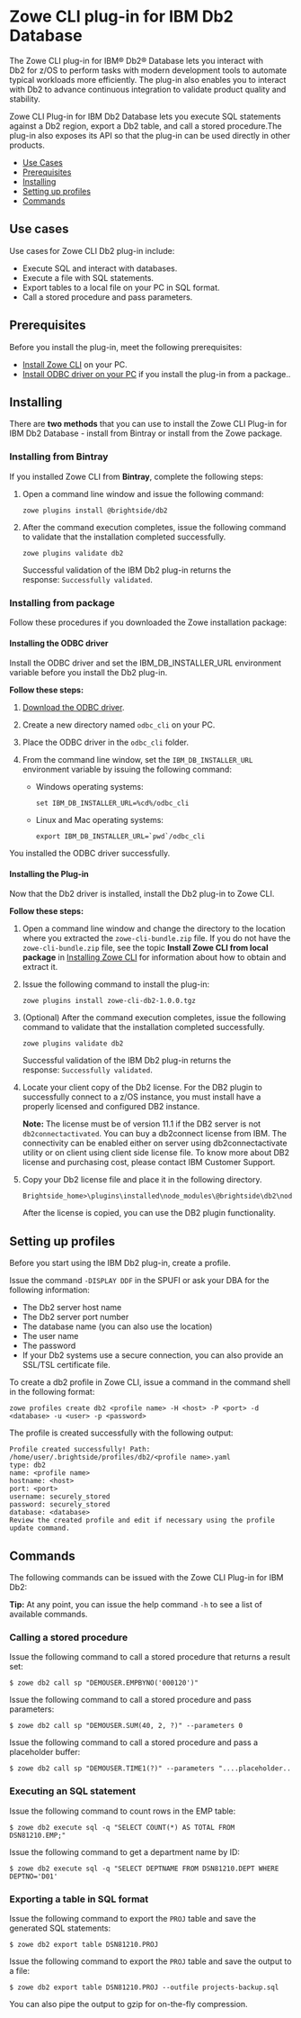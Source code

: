 # Zowe CLI plug-in for IBM Db2 Database
The Zowe CLI plug-in for IBM® Db2® Database lets you interact with Db2 for z/OS to perform tasks with modern development tools to automate typical workloads more efficiently. The plug-in also enables you to interact with Db2 to advance continuous integration to validate product quality and stability.

Zowe CLI Plug-in for IBM Db2 Database lets you execute SQL statements against a Db2 region, export a Db2 table, and call a stored procedure.The plug-in also exposes its API so that the plug-in can be used directly in other products.

  - [Use Cases](#use-cases)
  - [Prerequisites](#prerequisites)
  - [Installing](#installing)
  - [Setting up profiles](#setting-up-profiles)
  - [Commands](#commands)
  
## Use cases

Use cases for Zowe CLI Db2 plug-in include:
  - Execute SQL and interact with databases.
  - Execute a file with SQL statements.
  - Export tables to a local file on your PC in SQL format.
  - Call a stored procedure and pass parameters.

## Prerequisites

Before you install the plug-in, meet the following prerequisites:

  - [Install Zowe CLI](cli-installcli.md) on your PC.
  - [Install ODBC driver on your PC](#installing-the-odbc-driver) if you install the plug-in from a package..

## Installing

There are **two methods** that you can use to install the Zowe CLI Plug-in for IBM Db2 Database - install from Bintray or install from the Zowe package.

### Installing from Bintray

If you installed Zowe CLI from **Bintray**, complete the following steps:

1. Open a command line window and issue the following command:

    ```
    zowe plugins install @brightside/db2 
    ```

2. After the command execution completes, issue the following command to validate that the installation completed successfully.

    ```
    zowe plugins validate db2
    ```

    Successful validation of the IBM Db2 plug-in returns the response: `Successfully validated`.

### Installing from package

Follow these procedures if you downloaded the Zowe installation package:

#### Installing the ODBC driver

Install the ODBC driver and set the IBM_DB_INSTALLER_URL environment variable before you install the Db2 plug-in. 

**Follow these steps:**

1. [Download the ODBC driver](https://github.com/ibmdb/node-ibm_db#-download-clidriver-based-on-your-platform--architecture-from-the-below-ibm-hosted-url).

2. Create a new directory named `odbc_cli` on your PC.

3. Place the ODBC driver in the `odbc_cli` folder.    

4. From the command line window, set the `IBM_DB_INSTALLER_URL` environment variable by issuing the following command:

    - Windows operating systems:

      ```
      set IBM_DB_INSTALLER_URL=%cd%/odbc_cli
      ```
    - Linux and Mac operating systems:

      ```
      export IBM_DB_INSTALLER_URL=`pwd`/odbc_cli
      ```

You installed the ODBC driver successfully.

#### Installing the Plug-in

Now that the Db2 driver is installed, install the Db2 plug-in to Zowe CLI. 

**Follow these steps:**

1. Open a command line window and change the directory to the location where you extracted the `zowe-cli-bundle.zip` file. If you do not have the `zowe-cli-bundle.zip` file, see the topic **Install Zowe CLI from local package** in [Installing Zowe CLI](cli-installcli.md) for information about how to obtain and extract it.

3. Issue the following command to install the plug-in:
    ```
    zowe plugins install zowe-cli-db2-1.0.0.tgz
    ```
4. (Optional) After the command execution completes, issue the following command to validate that the installation completed successfully.

    ```
    zowe plugins validate db2
    ```

    Successful validation of the IBM Db2 plug-in returns the response: `Successfully validated`.

5. Locate your client copy of the Db2 license. For the DB2 plugin to successfully connect to a z/OS instance, you must install have a properly licensed and configured DB2 instance. 
    
    **Note:** The license must be of version 11.1 if the DB2 server is not `db2connectactivated`. You can buy a db2connect license from     IBM. The connectivity can be enabled either on server using db2connectactivate utility or on client using client side license file.
    To know more about DB2 license and purchasing cost, please contact IBM Customer Support.

6. Copy your Db2 license file and place it in the following directory. 
    
   ```
   Brightside_home>\plugins\installed\node_modules\@brightside\db2\node_modules\ibm_db\installer\clidriver\license
   ```
   
   After the license is copied, you can use the DB2 plugin functionality.

## Setting up profiles
Before you start using the IBM Db2 plug-in, create a profile.

Issue the command `-DISPLAY DDF` in the SPUFI or ask your DBA for the following information:

  - The Db2 server host name
  - The Db2 server port number
  - The database name (you can also use the location)
  - The user name
  - The password
  - If your Db2 systems use a secure connection, you can also
    provide an SSL/TSL certificate file.

To create a db2 profile in Zowe CLI, issue a command in the command shell in the following format:

```
zowe profiles create db2 <profile name> -H <host> -P <port> -d <database> -u <user> -p <password>  
```

The profile is created successfully with the following
output:

```
Profile created successfully! Path:
/home/user/.brightside/profiles/db2/<profile name>.yaml
type: db2
name: <profile name>
hostname: <host>
port: <port>
username: securely_stored
password: securely_stored
database: <database>
Review the created profile and edit if necessary using the profile update command.
```

## Commands  

The following commands can be issued with the Zowe CLI Plug-in for IBM Db2:

**Tip:** At any point, you can issue the help command `-h` to see a list of available commands.

### Calling a stored procedure

Issue the following command to call a stored procedure that returns a result set:

```
$ zowe db2 call sp "DEMOUSER.EMPBYNO('000120')"
```

Issue the following command to call a stored procedure and pass parameters:

```
$ zowe db2 call sp "DEMOUSER.SUM(40, 2, ?)" --parameters 0
```

Issue the following command to call a stored procedure and pass a placeholder buffer:

```
$ zowe db2 call sp "DEMOUSER.TIME1(?)" --parameters "....placeholder..
```

### Executing an SQL statement 

Issue the following command to count rows in the EMP table:

```
$ zowe db2 execute sql -q "SELECT COUNT(*) AS TOTAL FROM DSN81210.EMP;"
```

Issue the following command to get a department name by ID:

```
$ zowe db2 execute sql -q "SELECT DEPTNAME FROM DSN81210.DEPT WHERE DEPTNO='D01'
```

### Exporting a table in SQL format

Issue the following command to export the `PROJ` table and save the generated SQL
statements:

```
$ zowe db2 export table DSN81210.PROJ
```

Issue the following command to export the `PROJ` table and save the output to a file:

```
$ zowe db2 export table DSN81210.PROJ --outfile projects-backup.sql 
```

You can also pipe the output to gzip for on-the-fly compression.
